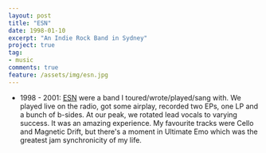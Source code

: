 ```yaml
---
layout: post
title: "ESN"
date: 1998-01-10
excerpt: "An Indie Rock Band in Sydney"
project: true
tag:
- music
comments: true
feature: /assets/img/esn.jpg
---
```


* 1998 - 2001: [ESN](https://educationallysubnormal.bandcamp.com) were a band I toured/wrote/played/sang with. We played live on the radio, got some airplay, recorded two EPs, one LP and a bunch of b-sides. At our peak, we rotated lead vocals to varying success. It was an amazing experience. My favourite tracks were Cello and Magnetic Drift, but there's a moment in Ultimate Emo which was the greatest jam synchronicity of my life.
